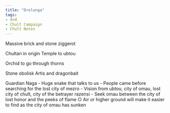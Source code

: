```yaml
---
title: "Orolunga"
tags: 
- dnd
- Chult Campaign
- Chult Notes
---
```


Massive brick and stone ziggerot

Chultan in origin
Temple to ubtou

Orchid to go through thorns

Stone obolisk
Artis and dragonbait

Guardian Naga - Huge snake that talks to us
	- People came before searching for the lost city of mezro
	- Vision from ubtou, city of omau, lost city of chult, city of the betrayer razensi
	- Seek omau between the city of lost honor and the peeks of flame
		○ Air or higher ground will make it easier to find as the city of omau has sunken



